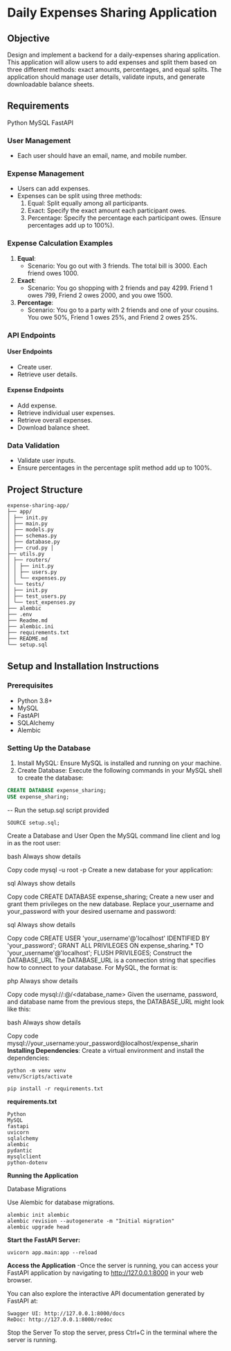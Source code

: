 # Daily Expenses Sharing Application

## Objective
Design and implement a backend for a daily-expenses sharing application. This application will allow users to add expenses and split them based on three different methods: exact amounts, percentages, and equal splits. The application should manage user details, validate inputs, and generate downloadable balance sheets.

## Requirements
Python
MySQL
FastAPI

### User Management
- Each user should have an email, name, and mobile number.

### Expense Management
- Users can add expenses.
- Expenses can be split using three methods:
  1. Equal: Split equally among all participants.
  2. Exact: Specify the exact amount each participant owes.
  3. Percentage: Specify the percentage each participant owes. (Ensure percentages add up to 100%).

### Expense Calculation Examples
1. **Equal**:
    - Scenario: You go out with 3 friends. The total bill is 3000. Each friend owes 1000.
2. **Exact**:
    - Scenario: You go shopping with 2 friends and pay 4299. Friend 1 owes 799, Friend 2 owes 2000, and you owe 1500.
3. **Percentage**:
    - Scenario: You go to a party with 2 friends and one of your cousins. You owe 50%, Friend 1 owes 25%, and Friend 2 owes 25%.

### API Endpoints

#### User Endpoints
- Create user.
- Retrieve user details.

#### Expense Endpoints
- Add expense.
- Retrieve individual user expenses.
- Retrieve overall expenses.
- Download balance sheet.

### Data Validation
- Validate user inputs.
- Ensure percentages in the percentage split method add up to 100%.

## Project Structure
```
expense-sharing-app/ 
├── app/ 
│ ├── init.py 
│ ├── main.py 
│ ├── models.py 
│ ├── schemas.py 
│ ├── database.py
│ ├── crud.py │ 
├── utils.py 
│ ├── routers/ 
│ │ ├── init.py 
│ │ ├── users.py 
│ │ └── expenses.py 
│ └── tests/ 
│ ├── init.py 
│ ├── test_users.py 
│ └── test_expenses.py 
├── alembic 
├── .env 
├── Readme.md 
├── alembic.ini 
├── requirements.txt 
├── README.md 
└── setup.sql
```

## Setup and Installation Instructions

### Prerequisites
- Python 3.8+
- MySQL
- FastAPI
- SQLAlchemy
- Alembic

### Setting Up the Database
1. Install MySQL: Ensure MySQL is installed and running on your machine.
2. Create Database: Execute the following commands in your MySQL shell to create the database:

```sql
CREATE DATABASE expense_sharing;
USE expense_sharing;
```

-- Run the setup.sql script provided
```
SOURCE setup.sql;
```
Create a Database and User
Open the MySQL command line client and log in as the root user:

bash
Always show details

Copy code
mysql -u root -p
Create a new database for your application:

sql
Always show details

Copy code
CREATE DATABASE expense_sharing;
Create a new user and grant them privileges on the new database. Replace your_username and your_password with your desired username and password:

sql
Always show details

Copy code
CREATE USER 'your_username'@'localhost' IDENTIFIED BY 'your_password';
GRANT ALL PRIVILEGES ON expense_sharing.* TO 'your_username'@'localhost';
FLUSH PRIVILEGES;
Construct the DATABASE_URL
The DATABASE_URL is a connection string that specifies how to connect to your database. For MySQL, the format is:

php
Always show details

Copy code
mysql://<username>:<password>@<host>/<database_name>
Given the username, password, and database name from the previous steps, the DATABASE_URL might look like this:

bash
Always show details

Copy code
mysql://your_username:your_password@localhost/expense_sharin
**Installing Dependencies**:
Create a virtual environment and install the dependencies:
```
python -m venv venv
venv/Scripts/activate
```
```
pip install -r requirements.txt
```
**requirements.txt**
```
Python
MySQL
fastapi
uvicorn
sqlalchemy
alembic
pydantic
mysqlclient
python-dotenv
```

**Running the Application**

Database Migrations

Use Alembic for database migrations.
```
alembic init alembic
alembic revision --autogenerate -m "Initial migration"
alembic upgrade head
 ```
**Start the FastAPI Server:**
 ```
uvicorn app.main:app --reload
 ```

**Access the Application**
-Once the server is running, you can access your FastAPI application by navigating to http://127.0.0.1:8000 in your web browser.

You can also explore the interactive API documentation generated by FastAPI at:
```
Swagger UI: http://127.0.0.1:8000/docs
ReDoc: http://127.0.0.1:8000/redoc
```
Stop the Server
To stop the server, press Ctrl+C in the terminal where the server is running.
